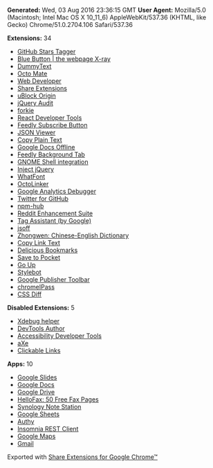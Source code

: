 **Generated:** Wed, 03 Aug 2016 23:36:15 GMT
**User Agent:** Mozilla/5.0 (Macintosh; Intel Mac OS X 10_11_6) AppleWebKit/537.36 (KHTML, like Gecko) Chrome/51.0.2704.106 Safari/537.36

**Extensions:** 34

 - [GitHub Stars Tagger](https://chrome.google.com/webstore/detail/aaihhjepepgajmehjdmfkofegfddcabc) 
 - [Blue Button | the webpage X-ray](https://chrome.google.com/webstore/detail/ahbcoeleapdfhmlnjglbiaddohfncace) 
 - [DummyText](https://chrome.google.com/webstore/detail/ahnionhaccolmddlboaklelpadaeafbj) 
 - [Octo Mate](https://chrome.google.com/webstore/detail/baggcehellihkglakjnmnhpnjmkbmpkf) 
 - [Web Developer](https://chrome.google.com/webstore/detail/bfbameneiokkgbdmiekhjnmfkcnldhhm) 
 - [Share Extensions](https://chrome.google.com/webstore/detail/chdafcbnfkfenoeejpaeenpdamhmalhe) 
 - [uBlock Origin](https://chrome.google.com/webstore/detail/cjpalhdlnbpafiamejdnhcphjbkeiagm) 
 - [jQuery Audit](https://chrome.google.com/webstore/detail/dhhnpbajdcgdmbbcoakfhmfgmemlncjg) 
 - [forkie](https://chrome.google.com/webstore/detail/dmmckfhkgndpfephhagieklcfjmknjop) 
 - [React Developer Tools](https://chrome.google.com/webstore/detail/fmkadmapgofadopljbjfkapdkoienihi) 
 - [Feedly Subscribe Button](https://chrome.google.com/webstore/detail/gbbnddjfcllebfcnihfgmdplgaiejepc) 
 - [JSON Viewer](https://chrome.google.com/webstore/detail/gbmdgpbipfallnflgajpaliibnhdgobh) 
 - [Copy Plain Text](https://chrome.google.com/webstore/detail/gfkjbblipihgggjiinobdmkfemadjeef) 
 - [Google Docs Offline](https://chrome.google.com/webstore/detail/ghbmnnjooekpmoecnnnilnnbdlolhkhi) 
 - [Feedly Background Tab](https://chrome.google.com/webstore/detail/gjlijkhcebalcchkhgaiflaooghmoegk) 
 - [GNOME Shell integration](https://chrome.google.com/webstore/detail/gphhapmejobijbbhgpjhcjognlahblep) 
 - [Inject jQuery](https://chrome.google.com/webstore/detail/indebdooekgjhkncmgbkeopjebofdoid) 
 - [WhatFont](https://chrome.google.com/webstore/detail/jabopobgcpjmedljpbcaablpmlmfcogm) 
 - [OctoLinker](https://chrome.google.com/webstore/detail/jlmafbaeoofdegohdhinkhilhclaklkp) 
 - [Google Analytics Debugger](https://chrome.google.com/webstore/detail/jnkmfdileelhofjcijamephohjechhna) 
 - [Twitter for GitHub](https://chrome.google.com/webstore/detail/joalalcafnlmimkfkihjbdgmphgedojc) 
 - [npm-hub](https://chrome.google.com/webstore/detail/kbbbjimdjbjclaebffknlabpogocablj) 
 - [Reddit Enhancement Suite](https://chrome.google.com/webstore/detail/kbmfpngjjgdllneeigpgjifpgocmfgmb) 
 - [Tag Assistant (by Google)](https://chrome.google.com/webstore/detail/kejbdjndbnbjgmefkgdddjlbokphdefk) 
 - [jsoff](https://chrome.google.com/webstore/detail/kjhbibcocglfnpllfodaiabanmmegomm) 
 - [Zhongwen: Chinese-English Dictionary](https://chrome.google.com/webstore/detail/kkmlkkjojmombglmlpbpapmhcaljjkde) 
 - [Copy Link Text](https://chrome.google.com/webstore/detail/lhdokmjpoambonhlpgcodobebebjdeil) 
 - [Delicious Bookmarks](https://chrome.google.com/webstore/detail/lnapbapmncaacbfijemonkinanfaebhm) 
 - [Save to Pocket](https://chrome.google.com/webstore/detail/niloccemoadcdkdjlinkgdfekeahmflj) 
 - [Go Up](https://chrome.google.com/webstore/detail/npbnnjfgilfknnbdbolmpbpoecedkdhg) 
 - [Stylebot](https://chrome.google.com/webstore/detail/oiaejidbmkiecgbjeifoejpgmdaleoha) 
 - [Google Publisher Toolbar](https://chrome.google.com/webstore/detail/omioeahgfecgfpfldejlnideemfidnkc) 
 - [chromeIPass](https://chrome.google.com/webstore/detail/ompiailgknfdndiefoaoiligalphfdae) 
 - [CSS Diff](https://chrome.google.com/webstore/detail/pefnhibkhcfooofgmgoipfpcojnhhljm) 

**Disabled Extensions:** 5
 - [Xdebug helper](https://chrome.google.com/webstore/detail/eadndfjplgieldjbigjakmdgkmoaaaoc) 
 - [DevTools Author](https://chrome.google.com/webstore/detail/egfhcfdfnajldliefpdoaojgahefjhhi) 
 - [Accessibility Developer Tools](https://chrome.google.com/webstore/detail/fpkknkljclfencbdbgkenhalefipecmb) 
 - [aXe](https://chrome.google.com/webstore/detail/lhdoppojpmngadmnindnejefpokejbdd) 
 - [Clickable Links](https://chrome.google.com/webstore/detail/mgamelhnfokapndfdodnmfiningckjia) 

**Apps:** 10
 - [Google Slides](https://chrome.google.com/webstore/detail/aapocclcgogkmnckokdopfmhonfmgoek) 
 - [Google Docs](https://chrome.google.com/webstore/detail/aohghmighlieiainnegkcijnfilokake) 
 - [Google Drive](https://chrome.google.com/webstore/detail/apdfllckaahabafndbhieahigkjlhalf) 
 - [HelloFax: 50 Free Fax Pages](https://chrome.google.com/webstore/detail/bocmleclimfnadgmcdgecijlblfcmfnm) 
 - [Synology Note Station](https://chrome.google.com/webstore/detail/cpfefcnbolgjjabocpajaplcgpniphdd) 
 - [Google Sheets](https://chrome.google.com/webstore/detail/felcaaldnbdncclmgdcncolpebgiejap) 
 - [Authy](https://chrome.google.com/webstore/detail/gaedmjdfmmahhbjefcbgaolhhanlaolb) 
 - [Insomnia REST Client](https://chrome.google.com/webstore/detail/gmodihnfibbjdecbanmpmbmeffnmloel) 
 - [Google Maps](https://chrome.google.com/webstore/detail/lneaknkopdijkpnocmklfnjbeapigfbh) 
 - [Gmail](https://chrome.google.com/webstore/detail/pjkljhegncpnkpknbcohdijeoejaedia) 


Exported with [Share Extensions for Google Chrome™](https://chrome.google.com/webstore/detail/chdafcbnfkfenoeejpaeenpdamhmalhe)
